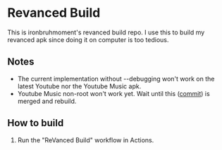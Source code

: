 # Revanced Build
This is ironbruhmoment's revanced build repo. I use this to build my revanced apk since doing it on computer is too tedious.

## Notes
- The current implementation without --debugging won't work on the latest Youtube nor the Youtube Music apk.
- Youtube Music non-root won't work yet. Wait until this ([commit](https://github.com/revanced/revanced-patches/commit/e22060b52cf09b5b6fe08d5b9ffb8f102efc6cf5)) is merged and rebuild.

## How to build
1. Run the "ReVanced Build" workflow in Actions.

